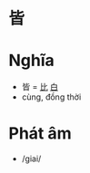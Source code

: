 # 皆

# Nghĩa
* 皆 = [比](比.md) [白](白.md)
* cùng, đồng thời

# Phát âm
* /giai/

<script>window.HANZI_FIELD='皆';</script>
